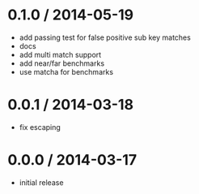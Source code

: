 
0.1.0 / 2014-05-19
==================

 * add passing test for false positive sub key matches
 * docs
 * add multi match support
 * add near/far benchmarks
 * use matcha for benchmarks

0.0.1 / 2014-03-18
==================

 * fix escaping

0.0.0 / 2014-03-17
==================

 * initial release

